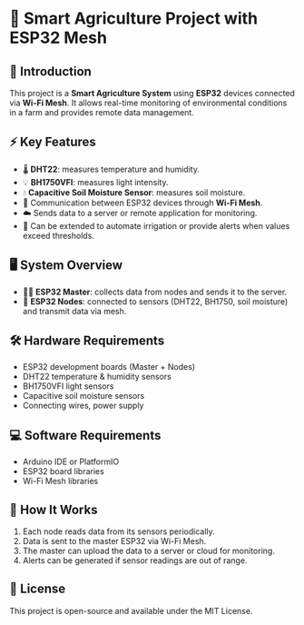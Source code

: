 # 🌾 Smart Agriculture Project with ESP32 Mesh

## 📝 Introduction
This project is a **Smart Agriculture System** using **ESP32** devices connected via **Wi-Fi Mesh**. It allows real-time monitoring of environmental conditions in a farm and provides remote data management.

## ⚡ Key Features
- 🌡️ **DHT22**: measures temperature and humidity.
- 💡 **BH1750VFI**: measures light intensity.
- 💧 **Capacitive Soil Moisture Sensor**: measures soil moisture.
- 📡 Communication between ESP32 devices through **Wi-Fi Mesh**.
- ☁️ Sends data to a server or remote application for monitoring.
- 🤖 Can be extended to automate irrigation or provide alerts when values exceed thresholds.

## 🖥️ System Overview
- 🧑‍💻 **ESP32 Master**: collects data from nodes and sends it to the server.
- 📡 **ESP32 Nodes**: connected to sensors (DHT22, BH1750, soil moisture) and transmit data via mesh.

## 🛠️ Hardware Requirements
- ESP32 development boards (Master + Nodes)
- DHT22 temperature & humidity sensors
- BH1750VFI light sensors
- Capacitive soil moisture sensors
- Connecting wires, power supply

## 💻 Software Requirements
- Arduino IDE or PlatformIO
- ESP32 board libraries
- Wi-Fi Mesh libraries

## 🔧 How It Works
1. Each node reads data from its sensors periodically.
2. Data is sent to the master ESP32 via Wi-Fi Mesh.
3. The master can upload the data to a server or cloud for monitoring.
4. Alerts can be generated if sensor readings are out of range.

## 📜 License
This project is open-source and available under the MIT License.
